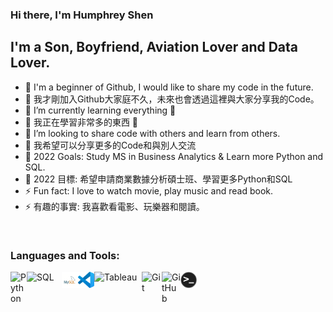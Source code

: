 ### Hi there, I'm Humphrey Shen 

## I'm a Son, Boyfriend, Aviation Lover and Data Lover.

- 🔭 I'm a beginner of Github, I would like to share my code in the future.
- 🔭 我才剛加入Github大家庭不久，未來也會透過這裡與大家分享我的Code。
- 🌱 I’m currently learning everything 🤣
- 🌱 我正在學習非常多的東西 🤣
- 👯 I’m looking to share code with others and learn from others.
- 👯 我希望可以分享更多的Code和與別人交流
- 🥅 2022 Goals: Study MS in Business Analytics & Learn more Python and SQL.
- 🥅 2022 目標: 希望申請商業數據分析碩士班、學習更多Python和SQL
- ⚡ Fun fact: I love to watch movie, play music and read book.
- ⚡ 有趣的事實: 我喜歡看電影、玩樂器和閱讀。

<br />

### Languages and Tools:


<img align="left" alt="Python" width="26px" src="https://i.imgur.com/EnGoMHR.png" />
<img align="left" alt="SQL" width="56px" src="https://i.imgur.com/pBwiIFW.png" />
<img align="left" alt="MySQL" width="26px" src="https://raw.githubusercontent.com/github/explore/80688e429a7d4ef2fca1e82350fe8e3517d3494d/topics/mysql/mysql.png" />
<img align="left" alt="Visual Studio Code" width="26px" src="https://raw.githubusercontent.com/github/explore/80688e429a7d4ef2fca1e82350fe8e3517d3494d/topics/visual-studio-code/visual-studio-code.png" />
<img align="left" alt="Tableau" width="76px" src="https://i.imgur.com/Ozjq6T3.jpg" />
<img align="left" alt="Git" width="32px" src="https://i.imgur.com/elpP8pb.png" />
<img align="left" alt="GitHub" width="30px" src="https://i.imgur.com/S8o6ntY.jpg" />
<img align="left" alt="Terminal" width="26px" src="https://raw.githubusercontent.com/github/explore/80688e429a7d4ef2fca1e82350fe8e3517d3494d/topics/terminal/terminal.png" />


<br />
